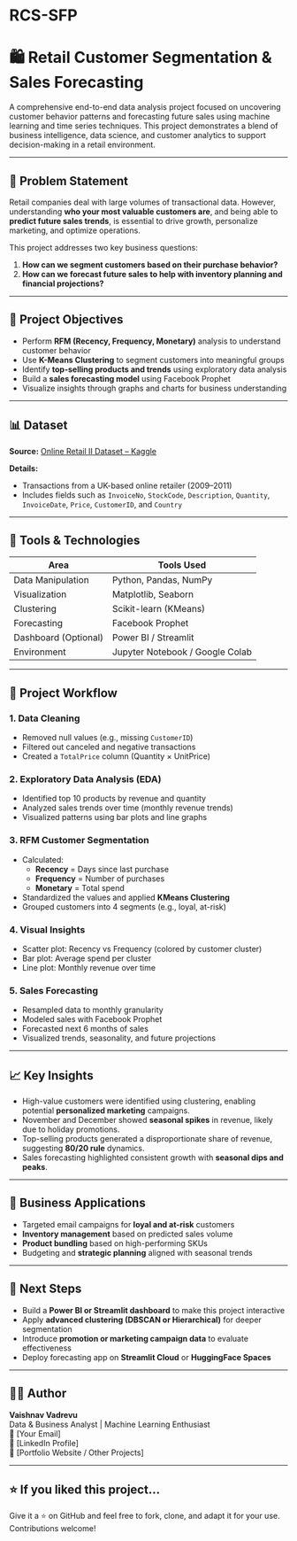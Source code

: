 # RCS-SFP
# 🛍️ Retail Customer Segmentation & Sales Forecasting

A comprehensive end-to-end data analysis project focused on uncovering customer behavior patterns and forecasting future sales using machine learning and time series techniques. This project demonstrates a blend of business intelligence, data science, and customer analytics to support decision-making in a retail environment.

---

## 📌 Problem Statement

Retail companies deal with large volumes of transactional data. However, understanding **who your most valuable customers are**, and being able to **predict future sales trends**, is essential to drive growth, personalize marketing, and optimize operations.

This project addresses two key business questions:

1. **How can we segment customers based on their purchase behavior?**
2. **How can we forecast future sales to help with inventory planning and financial projections?**

---

## 🎯 Project Objectives

- Perform **RFM (Recency, Frequency, Monetary)** analysis to understand customer behavior
- Use **K-Means Clustering** to segment customers into meaningful groups
- Identify **top-selling products and trends** using exploratory data analysis
- Build a **sales forecasting model** using Facebook Prophet
- Visualize insights through graphs and charts for business understanding

---

## 📊 Dataset

**Source:** [Online Retail II Dataset – Kaggle](https://www.kaggle.com/datasets/lakshmi25npathi/online-retail-dataset)

**Details:**
- Transactions from a UK-based online retailer (2009–2011)
- Includes fields such as `InvoiceNo`, `StockCode`, `Description`, `Quantity`, `InvoiceDate`, `Price`, `CustomerID`, and `Country`

---

## 🧠 Tools & Technologies

| Area | Tools Used |
|------|------------|
| Data Manipulation | Python, Pandas, NumPy |
| Visualization | Matplotlib, Seaborn |
| Clustering | Scikit-learn (KMeans) |
| Forecasting | Facebook Prophet |
| Dashboard (Optional) | Power BI / Streamlit |
| Environment | Jupyter Notebook / Google Colab |

---

## 🔎 Project Workflow

### 1. Data Cleaning
- Removed null values (e.g., missing `CustomerID`)
- Filtered out canceled and negative transactions
- Created a `TotalPrice` column (Quantity × UnitPrice)

### 2. Exploratory Data Analysis (EDA)
- Identified top 10 products by revenue and quantity
- Analyzed sales trends over time (monthly revenue trends)
- Visualized patterns using bar plots and line graphs

### 3. RFM Customer Segmentation
- Calculated:
  - **Recency** = Days since last purchase
  - **Frequency** = Number of purchases
  - **Monetary** = Total spend
- Standardized the values and applied **KMeans Clustering**
- Grouped customers into 4 segments (e.g., loyal, at-risk)

### 4. Visual Insights
- Scatter plot: Recency vs Frequency (colored by customer cluster)
- Bar plot: Average spend per cluster
- Line plot: Monthly revenue over time

### 5. Sales Forecasting
- Resampled data to monthly granularity
- Modeled sales with Facebook Prophet
- Forecasted next 6 months of sales
- Visualized trends, seasonality, and future projections

---

## 📈 Key Insights

- High-value customers were identified using clustering, enabling potential **personalized marketing** campaigns.
- November and December showed **seasonal spikes** in revenue, likely due to holiday promotions.
- Top-selling products generated a disproportionate share of revenue, suggesting **80/20 rule** dynamics.
- Sales forecasting highlighted consistent growth with **seasonal dips and peaks**.

---

## 🧩 Business Applications

- Targeted email campaigns for **loyal and at-risk** customers
- **Inventory management** based on predicted sales volume
- **Product bundling** based on high-performing SKUs
- Budgeting and **strategic planning** aligned with seasonal trends

---


## 🚀 Next Steps

- Build a **Power BI or Streamlit dashboard** to make this project interactive
- Apply **advanced clustering (DBSCAN or Hierarchical)** for deeper segmentation
- Introduce **promotion or marketing campaign data** to evaluate effectiveness
- Deploy forecasting app on **Streamlit Cloud** or **HuggingFace Spaces**

---

## 🧑‍💼 Author

**Vaishnav Vadrevu**  
Data & Business Analyst | Machine Learning Enthusiast  
📧 [Your Email]  
🔗 [LinkedIn Profile]  
📁 [Portfolio Website / Other Projects]

---

## ⭐ If you liked this project...
Give it a ⭐ on GitHub and feel free to fork, clone, and adapt it for your use. Contributions welcome!



